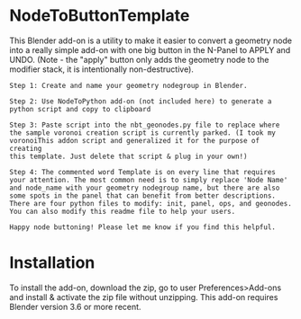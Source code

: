 # NodeToButtonTemplate

This Blender add-on is a utility to make it easier to convert a geometry node into a really simple add-on with one big button in the N-Panel to APPLY and UNDO. (Note - the "apply" button only adds the geometry node to the modifier stack, it is intentionally non-destructive).


    Step 1: Create and name your geometry nodegroup in Blender.

    Step 2: Use NodeToPython add-on (not included here) to generate a
    python script and copy to clipboard

    Step 3: Paste script into the nbt_geonodes.py file to replace where
    the sample voronoi creation script is currently parked. (I took my 
    voronoiThis addon script and generalized it for the purpose of creating
    this template. Just delete that script & plug in your own!)

    Step 4: The commented word Template is on every line that requires
    your attention. The most common need is to simply replace 'Node Name'
    and node_name with your geometry nodegroup name, but there are also 
    some spots in the panel that can benefit from better descriptions.
    There are four python files to modify: init, panel, ops, and geonodes.
    You can also modify this readme file to help your users. 
    
    Happy node buttoning! Please let me know if you find this helpful.

# Installation
To install the add-on, download the zip, go to user Preferences>Add-ons and install & activate the zip file without unzipping. This add-on requires Blender version 3.6 or more recent.